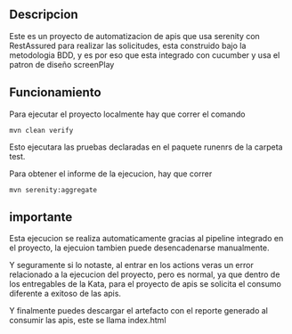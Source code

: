 ## Descripcion
Este es un proyecto de automatizacion de apis que usa serenity con RestAssured para realizar las solicitudes, esta construido bajo la metodologia BDD, y es por eso que esta integrado con cucumber y usa el patron de diseño screenPlay

## Funcionamiento
Para ejecutar el proyecto localmente hay que correr el comando
```
mvn clean verify
```
Esto ejecutara las pruebas declaradas en el paquete runenrs de la carpeta test.

Para obtener el informe de la ejecucion, hay que correr
```
mvn serenity:aggregate
```
## importante
Esta ejecucion se realiza automaticamente gracias al pipeline integrado en el proyecto, la ejecuion tambien puede desencadenarse manualmente.

Y seguramente si lo notaste, al entrar en los actions veras un error relacionado a la ejecucion del proyecto, pero es normal, ya que dentro de los entregables de la Kata, para el proyecto de apis se solicita el consumo diferente a exitoso de las apis.

Y finalmente puedes descargar el artefacto con el reporte generado al consumir las apis, este se llama index.html